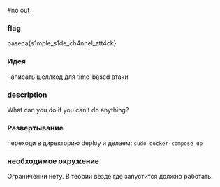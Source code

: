 #no out
### flag
paseca{s1mple_s1de_ch4nnel_att4ck}
### Идея
написать шеллкод для time-based атаки
### description
What can you do if you can’t do anything?
### Развертывание
переходи в директорию deploy и делаем: `sudo docker-compose up` 
### необходимое окружение
Ограничений нету. В теории везде где запустится должно работать. 
